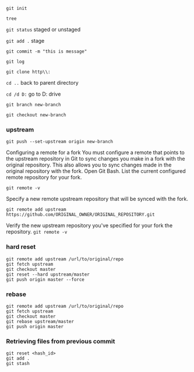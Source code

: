 `git init`

`tree`

`git status`  staged or unstaged

`git add .`  stage

`git commit -m "this is message"`

`git log`

`git clone http\\:` 

`cd ..` back to parent directory

`cd /d D:`  go to D: drive

`git branch new-branch`

`git checkout new-branch`

### upstream

`git push --set-upstream origin new-branch` 

Configuring a remote for a fork
You must configure a remote that points to the upstream repository in Git to sync changes you make in a fork with the original repository. This also allows you to sync changes made in the original repository with the fork.
Open Git Bash.
List the current configured remote repository for your fork.

`git remote -v`

Specify a new remote upstream repository that will be synced with the fork.

 `git remote add upstream https://github.com/ORIGINAL_OWNER/ORIGINAL_REPOSITORY.git`

Verify the new upstream repository you've specified for your fork the repository.
`git remote -v`


### hard reset 
```
git remote add upstream /url/to/original/repo
git fetch upstream
git checkout master
git reset --hard upstream/master  
git push origin master --force
```

### rebase
```
git remote add upstream /url/to/original/repo
git fetch upstream
git checkout master
git rebase upstream/master 
git push origin master
```

### Retrieving files from previous commit
```
git reset <hash_id>
git add .
git stash
```
